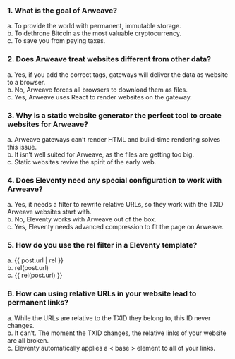 ### 1. What is the goal of Arweave?

a. To provide the world with permanent, immutable storage.  
b. To dethrone Bitcoin as the most valuable cryptocurrency.  
c. To save you from paying taxes.  

### 2. Does Arweave treat websites different from other data?

a. Yes, if you add the correct tags, gateways will deliver the data as website to a browser.  
b. No, Arweave forces all browsers to download them as files.  
c. Yes, Arweave uses React to render websites on the gateway.  

### 3. Why is a static website generator the perfect tool to create websites for Arweave?

a. Arweave gateways can’t render HTML and build-time rendering solves this issue.  
b. It isn’t well suited for Arweave, as the files are getting too big.  
c. Static websites revive the spirit of the early web.  

### 4. Does Eleventy need any special configuration to work with Arweave?

a. Yes, it needs a filter to rewrite relative URLs, so they work with the TXID Arweave websites start with.  
b. No, Eleventy works with Arweave out of the box.  
c. Yes, Eleventy needs advanced compression to fit the page on Arweave.  

### 5. How do you use the rel filter in a Eleventy template?

a. {{ post.url | rel }}  
b. rel(post.url)  
c. {{ rel(post.url) }}

### 6. How can using relative URLs in your website lead to permanent links?

a. While the URLs are relative to the TXID they belong to, this ID never changes.  
b. It can’t. The moment the TXID changes, the relative links of your website are all broken.  
c. Eleventy automatically applies a < base > element to all of your links. 
